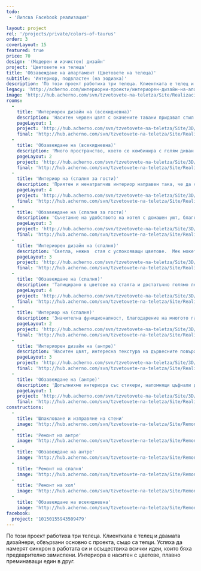 ```yaml
---
todo:
 - 'Липсва Facebook реализация'

layout: project
rel: '/projects/private/colors-of-taurus'
order: 3
coverLayout: 15
featured: true
price: 70
design: '(Модерен и изчистен) дизайн'
project: 'Цветовете на телеца'
title: 'Обзавеждане на апартамент (Цветовете на телеца)'
subtitle: 'Интериор, подвластен (на зодиака)'
description: 'По този проект работиха три телеца. Клиентката е телец и двамата дизайнери, обвързани основно с проекта, също са телци. Успяха да намерят синхрон в работата си и осъществиха всички идеи, които бяха предварително замислени. Интериора е наситен с цветове, плавно преминаващи един в друг.'
legacy: 'http://acherno.com/интериорни-проекти/интериорен-дизайн-на-апартаменти/цветовете-на-телеца/обзавеждане.html'
image: 'http://hub.acherno.com/svn/tzvetovete-na-teletza/Site/Realizacia/02-h.jpg'
rooms:
  -
    title: 'Интериорен дизайн на (всекидневна)'
    description: 'Наситен червен цвят с окачените тавани придават стил на всекидневната. Смесицата на различни материали дава на стаята усещането за многообразие и уют.'
    pageLayout: 1
    project: 'http://hub.acherno.com/svn/tzvetovete-na-teletza/Site/3D/01-h_f.jpg'
    final: 'http://hub.acherno.com/svn/tzvetovete-na-teletza/Site/Realizacia/01-h.jpg'
  -
    title: 'Обзавеждане на (всекидневна)'
    description: 'Много пространство, което се комбинира с голям диван и интересни орнаменти по стените. Хола и кухнята са в едно голямо общо помещение изпълнено със светлина от големите прозорци. '
    pageLayout: 2
    project: 'http://hub.acherno.com/svn/tzvetovete-na-teletza/Site/3D/02-h_f.jpg'
    final: 'http://hub.acherno.com/svn/tzvetovete-na-teletza/Site/Realizacia/02-h.jpg'
  -
    title: 'Интериор на (спалня за гости)'
    description: 'Приятен и ненатрапчив интериор направен така, че да се харесат на всички гости. Голяма спалня и стилно преливащи един в друг цветове, за които Вашите гости дълго ще говорят.'
    pageLayout: 4
    project: 'http://hub.acherno.com/svn/tzvetovete-na-teletza/Site/3D/04-d_f.jpg'
    final: 'http://hub.acherno.com/svn/tzvetovete-na-teletza/Site/Realizacia/04-s.jpg'
  -
    title: 'Обзавеждане на (спалня за гости)'
    description: 'Съчетание на удобството на хотел с домашен уют, благодарение на голямото легло и всички орнаменти и аксесоари.'
    pageLayout: 3
    project: 'http://hub.acherno.com/svn/tzvetovete-na-teletza/Site/3D/05-d_f.jpg'
    final: 'http://hub.acherno.com/svn/tzvetovete-na-teletza/Site/Realizacia/05-s.jpg'
  -
    title: 'Интериорен дизайн на (спалня)'
    description: 'Светла, нежна  стая с успокояващи цветове.  Мек мокет на пода и огледала отразяващи пространството. '
    pageLayout: 3
    project: 'http://hub.acherno.com/svn/tzvetovete-na-teletza/Site/3D/07-s_f.jpg'
    final: 'http://hub.acherno.com/svn/tzvetovete-na-teletza/Site/Realizacia/07-s2.jpg'
  -
    title: 'Обзавеждане на (спалня)'
    description: 'Тапицирано в цветове на стаята и достатъчно голямо легло за една пълноценна почивка.'
    pageLayout: 4
    project: 'http://hub.acherno.com/svn/tzvetovete-na-teletza/Site/3D/08-s_f.jpg'
    final: 'http://hub.acherno.com/svn/tzvetovete-na-teletza/Site/Realizacia/08-s2.jpg'
  -
    title: 'Интериор на (спалня)'
    description: 'Значителна функционалност, благодарение на многото гардероби и шкафове – дори има и телевизор тайно подаващ се от своето скривалище. '
    pageLayout: 2
    project: 'http://hub.acherno.com/svn/tzvetovete-na-teletza/Site/3D/09-s_f.jpg'
    final: 'http://hub.acherno.com/svn/tzvetovete-na-teletza/Site/Realizacia/09-s2.jpg'
  -
    title: 'Интериорен дизайн на (антре)'
    description: 'Наситен цвят, интересна текстура на дървесните повърхности и запомнящ се мотив на ламперията. Много гардероби и шкафове за всичко необходимо.'
    pageLayout: 3
    project: 'http://hub.acherno.com/svn/tzvetovete-na-teletza/Site/3D/11-k_f.jpg'
    final: 'http://hub.acherno.com/svn/tzvetovete-na-teletza/Site/Realizacia/11-a.jpg'
  -
    title: 'Обзавеждане на (антре)'
    description: 'Допълнихме интериора със стикери, напомнящи цъфнали дървета, за да стане всичко перфектно. '
    pageLayout: 1
    project: 'http://hub.acherno.com/svn/tzvetovete-na-teletza/Site/3D/12-k_f.jpg'
    final: 'http://hub.acherno.com/svn/tzvetovete-na-teletza/Site/Realizacia/12-a.jpg'
constructions:
  - 
    title: 'Шпакловане и изправяне на стени'
    image: 'http://hub.acherno.com/svn/tzvetovete-na-teletza/Site/Remonti/09-r.JPG'
  - 
    title: 'Ремонт на антре'
    image: 'http://hub.acherno.com/svn/tzvetovete-na-teletza/Site/Remonti/11-r.JPG'
  - 
    title: 'Обзавеждане на антре'
    image: 'http://hub.acherno.com/svn/tzvetovete-na-teletza/Site/Remonti/14-r.JPG'
  - 
    title: 'Ремонт на спалня'
    image: 'http://hub.acherno.com/svn/tzvetovete-na-teletza/Site/Remonti/12-r.JPG'
  - 
    title: 'Ремонт на хол'
    image: 'http://hub.acherno.com/svn/tzvetovete-na-teletza/Site/Remonti/03-r.JPG'
  - 
    title: 'Обзавеждане на всекидневна'
    image: 'http://hub.acherno.com/svn/tzvetovete-na-teletza/Site/Remonti/04-r.JPG'
facebook:
  project: '10150155943509479'
---
```

По този проект работиха три телеца. Клиентката е телец и двамата дизайнери, обвързани основно с проекта, също са телци. Успяха да намерят синхрон в работата си и осъществиха всички идеи, които бяха предварително замислени. Интериора е наситен с цветове, плавно преминаващи един в друг.